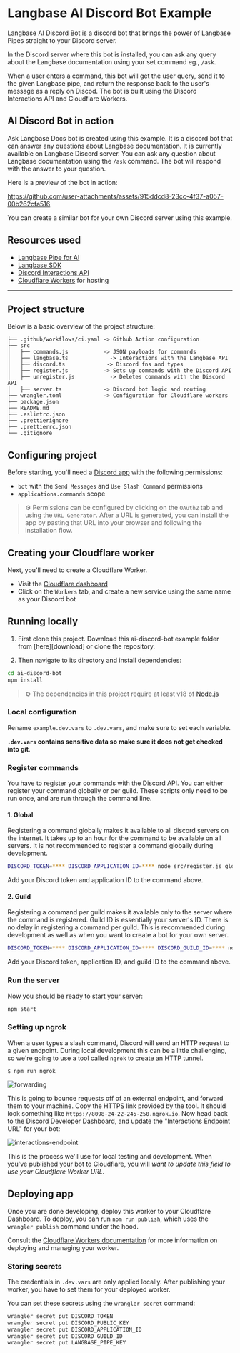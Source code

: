 # Langbase AI Discord Bot Example

Langbase AI Discord Bot is a discord bot that brings the power of Langbase Pipes straight to your Discord server.

In the Discord server where this bot is installed, you can ask any query about the Langbase documentation using your set command eg., `/ask`.

When a user enters a command, this bot will get the user query, send it to the given Langbase pipe, and return the response back to the user's message as a reply on Discod. The bot is built using the Discord Interactions API and Cloudflare Workers.

## AI Discord Bot in action

Ask Langbase Docs bot is created using this example. It is a discord bot that can answer any questions about Langbase documentation. It is currently available on Langbase Discord server. You can ask any question about Langbase documentation using the `/ask` command. The bot will respond with the answer to your question.

Here is a preview of the bot in action:

https://github.com/user-attachments/assets/915ddcd8-23cc-4f37-a057-00b262cfa516

You can create a similar bot for your own Discord server using this example.

## Resources used

- [Langbase Pipe for AI](https://langbase.com/docs/)
- [Langbase SDK](https://langbase.com/docs/langbase-sdk/overview)
- [Discord Interactions API](https://discord.com/developers/docs/interactions/receiving-and-responding)
- [Cloudflare Workers](https://workers.cloudflare.com/) for hosting

---

## Project structure

Below is a basic overview of the project structure:

```
├── .github/workflows/ci.yaml -> Github Action configuration
├── src
│   ├── commands.js           -> JSON payloads for commands
│   ├── langbase.ts             -> Interactions with the Langbase API
│   ├── discord.ts             -> Discord fns and types
│   ├── register.js           -> Sets up commands with the Discord API
│   ├── unregister.js           -> Deletes commands with the Discord API
│   ├── server.ts             -> Discord bot logic and routing
├── wrangler.toml             -> Configuration for Cloudflare workers
├── package.json
├── README.md
├── .eslintrc.json
├── .prettierignore
├── .prettierrc.json
└── .gitignore
```

## Configuring project

Before starting, you'll need a [Discord app](https://discord.com/developers/applications) with the following permissions:

- `bot` with the `Send Messages` and `Use Slash Command` permissions
- `applications.commands` scope

> ⚙️ Permissions can be configured by clicking on the `OAuth2` tab and using the `URL Generator`. After a URL is generated, you can install the app by pasting that URL into your browser and following the installation flow.

## Creating your Cloudflare worker

Next, you'll need to create a Cloudflare Worker.

- Visit the [Cloudflare dashboard](https://dash.cloudflare.com/)
- Click on the `Workers` tab, and create a new service using the same name as your Discord bot

## Running locally

1. First clone this project. Download this ai-discord-bot example folder from [here][download] or clone the repository.

2. Then navigate to its directory and install dependencies:

```sh
cd ai-discord-bot
npm install
```

> ⚙️ The dependencies in this project require at least v18 of [Node.js](https://nodejs.org/en/)

### Local configuration

Rename `example.dev.vars` to `.dev.vars`, and make sure to set each variable.

**`.dev.vars` contains sensitive data so make sure it does not get checked into git**.

### Register commands

You have to register your commands with the Discord API. You can either register your command globally or per guild. These scripts only need to be run once, and are run through the command line.

#### 1. Global

Registering a command globally makes it available to all discord servers on the internet. It takes up to an hour for the command to be available on all servers. It is not recommended to register a command globally during development.

```sh
DISCORD_TOKEN=**** DISCORD_APPLICATION_ID=**** node src/register.js global
```

Add your Discord token and application ID to the command above.

#### 2. Guild

Registering a command per guild makes it available only to the server where the command is registered. Guild ID is essentially your server's ID. There is no delay in registering a command per guild. This is recommended during development as well as when you want to create a bot for your own server.

```sh
DISCORD_TOKEN=**** DISCORD_APPLICATION_ID=**** DISCORD_GUILD_ID=**** node src/register.js guild
```

Add your Discord token, application ID, and guild ID to the command above.

### Run the server

Now you should be ready to start your server:

```sh
npm start
```

### Setting up ngrok

When a user types a slash command, Discord will send an HTTP request to a given endpoint. During local development this can be a little challenging, so we're going to use a tool called `ngrok` to create an HTTP tunnel.

```
$ npm run ngrok
```

![forwarding](https://user-images.githubusercontent.com/534619/157511497-19c8cef7-c349-40ec-a9d3-4bc0147909b0.png)

This is going to bounce requests off of an external endpoint, and forward them to your machine. Copy the HTTPS link provided by the tool. It should look something like `https://8098-24-22-245-250.ngrok.io`. Now head back to the Discord Developer Dashboard, and update the "Interactions Endpoint URL" for your bot:

![interactions-endpoint](https://user-images.githubusercontent.com/534619/157510959-6cf0327a-052a-432c-855b-c662824f15ce.png)

This is the process we'll use for local testing and development. When you've published your bot to Cloudflare, you will _want to update this field to use your Cloudflare Worker URL._

## Deploying app

Once you are done developing, deploy this worker to your Cloudflare Dashboard. To deploy, you can run `npm run publish`, which uses the `wrangler publish` command under the hood.

Consult the [Cloudflare Workers documentation](https://developers.cloudflare.com/workers) for more information on deploying and managing your worker.

### Storing secrets

The credentials in `.dev.vars` are only applied locally. After publishing your worker, you have to set them for your deployed worker.

You can set these secrets using the `wrangler secret` command:

```sh
wrangler secret put DISCORD_TOKEN
wrangler secret put DISCORD_PUBLIC_KEY
wrangler secret put DISCORD_APPLICATION_ID
wrangler secret put DISCORD_GUILD_ID
wrangler secret put LANGBASE_PIPE_KEY
```

